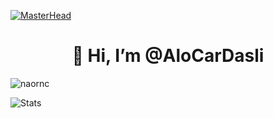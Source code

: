 [![MasterHead](https://developers.giphy.com/branch/master/static/api-512d36c09662682717108a38bbb5c57d.gif)](https://google.com/)
<h1 align="center">👋 Hi, I’m @AloCarDasli</h1>
<p align="left"> <img src="https://komarev.com/ghpvc/?username=AloCarDasli&label=Total%20Profile%20views&color=808080&style=flat" alt="naornc" /> </p>

![Stats](https://github-readme-stats.vercel.app/api?username=AloCarDasli&theme=algolia&show_icons=true)
<!---
AloCarDasli/AloCarDasli is a ✨ special ✨ repository because its `README.md` (this file) appears on your GitHub profile.
You can click the Preview link to take a look at your changes.
--->
